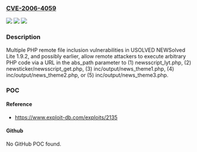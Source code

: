 ### [CVE-2006-4059](https://cve.mitre.org/cgi-bin/cvename.cgi?name=CVE-2006-4059)
![](https://img.shields.io/static/v1?label=Product&message=n%2Fa&color=blue)
![](https://img.shields.io/static/v1?label=Version&message=n%2Fa&color=blue)
![](https://img.shields.io/static/v1?label=Vulnerability&message=n%2Fa&color=brighgreen)

### Description

Multiple PHP remote file inclusion vulnerabilities in USOLVED NEWSolved Lite 1.9.2, and possibly earlier, allow remote attackers to execute arbitrary PHP code via a URL in the abs_path parameter to (1) newsscript_lyt.php, (2) newsticker/newsscript_get.php, (3) inc/output/news_theme1.php, (4) inc/output/news_theme2.php, or (5) inc/output/news_theme3.php.

### POC

#### Reference
- https://www.exploit-db.com/exploits/2135

#### Github
No GitHub POC found.

